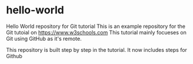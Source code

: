# hello-world
Hello World repository for Git tutorial
This is an example repository for the Git tutoial on https://www.w3schools.com
This tutorial mainly focueses on Git using GitHub as it's remote.

This repository is built step by step in the tutorial.
It now includes steps for Github
